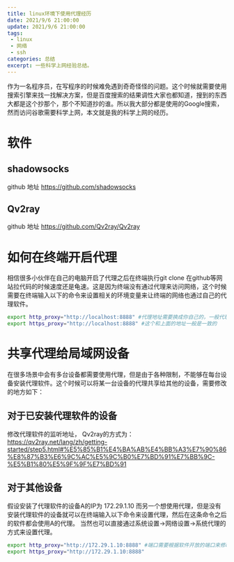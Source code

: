 ```yaml
---
title: linux环境下使用代理经历
date: 2021/9/6 21:00:00
update: 2021/9/6 21:00:00
tags: 
 - linux
 - 网络
 - ssh
categories: 总结
excerpt: 一些科学上网经验总结。
---
```


作为一名程序员，在写程序的时候难免遇到奇奇怪怪的问题。这个时候就需要使用搜索引擎来找一找解决方案，但是百度搜索的结果调性大家也都知道，搜到的东西大都是这个抄那个，那个不知道抄的谁。所以我大部分都是使用的Google搜索，然而访问谷歌需要科学上网，本文就是我的科学上网的经历。

# 软件

## shadowsocks

github 地址 https://github.com/shadowsocks

## Qv2ray

github 地址 https://github.com/Qv2ray/Qv2ray

# 如何在终端开启代理

相信很多小伙伴在自己的电脑开启了代理之后在终端执行git clone 在github等网站拉代码的时候速度还是龟速。这是因为终端没有通过代理来访问网络，这个时候需要在终端输入以下的命令来设置相关的环境变量来让终端的网络也通过自己的代理软件。

```bash
export http_proxy="http://localhost:8888" #代理地址需要换成你自己的，一般代理软件中有显示
export https_proxy="http://localhost:8888" #这个和上面的地址一般是一致的
```

# 共享代理给局域网设备

在很多场景中会有多台设备都需要使用代理，但是由于各种限制，不能够在每台设备安装代理软件。这个时候可以将某一台设备的代理共享给其他的设备，需要修改的地方如下：

## 对于已安装代理软件的设备

修改代理软件的监听地址， Qv2ray的方式为：https://qv2ray.net/lang/zh/getting-started/step5.html#%E5%85%B1%E4%BA%AB%E4%BB%A3%E7%90%86%E8%87%B3%E6%9C%AC%E5%9C%B0%E7%BD%91%E7%BB%9C-%E5%B1%80%E5%9F%9F%E7%BD%91

## 对于其他设备

假设安装了代理软件的设备A的IP为 172.29.1.10  而另一个想使用代理，但是没有安装代理软件的设备就可以在终端输入以下命令来设置代理，然后在这条命令之后的软件都会使用A的代理。 当然也可以直接通过系统设置->网络设置->系统代理的方式来设置代理。

```bash
export http_proxy="http://172.29.1.10:8888" #端口需要根据软件开放的端口来修改
export https_proxy="http://172.29.1.10:8888"
```
